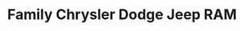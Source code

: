 ---
title: "Family Chrysler Dodge Jeep RAM"
url: /philadelphia/family-chrysler-dodge-jeep-ram/
shop: car
---